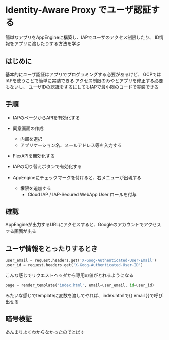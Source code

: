 # Identity-Aware Proxy でユーザ認証する

簡単なアプリをAppEngineに構築し、IAPでユーザのアクセス制限したり、
ID情報をアプリに渡したりする方法を学ぶ

## はじめに

基本的にユーザ認証はアプリでプログラミングする必要があるけど、
GCPではIAPを使うことで簡単に実装できる
アクセス制限のみやとアプリを修正する必要もないし、
ユーザIDの認識をするにしてもIAPで最小限のコードで実装できる

## 手順

- IAPのページからAPIを有効化する

- 同意画面の作成
  - 内部を選択
  - アプリケーション名、メールアドレス等を入力する

- FlexAPIを無効化する

- IAPの切り替えボタンで有効化する

- AppEngineにチェックマークを付けると、右メニューが出現する
  - 権限を追加する
    - Cloud IAP / IAP-Secured WebApp User ロールを付与

## 確認

AppEngineが出力するURLにアクセスすると、Googleのアカウントでアクセスする画面が出る


## ユーザ情報をとったりするとき

```py
user_email = request.headers.get('X-Goog-Authenticated-User-Email')
user_id = request.headers.get('X-Goog-Authenticated-User-ID')
```

こんな感じでリクエストヘッダから専用の値がとれるようになる

```py
page = render_template('index.html', email=user_email, id=user_id)
```
みたいな感じでtemplateに変数を渡してやれば、index.htmlで{{ email }}で呼び出せる

## 暗号検証

あんまりよくわからなかったのでとばす